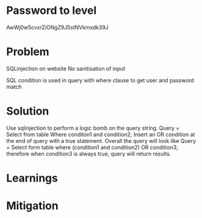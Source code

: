 # Password to level
AwWj0w5cvxrZiONgZ9J5stNVkmxdk39J

# Problem
SQLinjection on  website
No sanitisation of input

SQL condition is used in query with where clause to get user and password match

# Solution
Use sqlinjection to perform a logic bomb on the query string.
Query = Select from table Where conditon1 and condition2;
Insert an OR condition at the end of query with a true statement.
Overall the query will look like
Query = Select form table where (condition1 and condition2) OR condition3;
therefore when condition3 is always true, query will return results.

# Learnings 

# Mitigation

